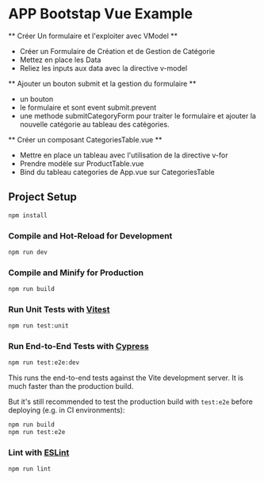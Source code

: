 # APP Bootstap Vue Example

** Créer Un formulaire et l'exploiter avec VModel **
- Créer un Formulaire de Création et de Gestion de Catégorie
- Mettez en place les Data
- Reliez les inputs aux data avec la directive v-model

** Ajouter un bouton submit et la gestion du formulaire **
- un bouton
- le formulaire et sont event submit.prevent
- une methode submitCategoryForm pour traiter le formulaire et ajouter la nouvelle catégorie au tableau des catégories.

** Créer un composant CategoriesTable.vue **
- Mettre en place un tableau avec l'utilisation de la directive v-for
- Prendre modèle sur ProductTable.vue
- Bind du tableau categories de App.vue sur CategoriesTable

## Project Setup

```sh
npm install
```

### Compile and Hot-Reload for Development

```sh
npm run dev
```

### Compile and Minify for Production

```sh
npm run build
```

### Run Unit Tests with [Vitest](https://vitest.dev/)

```sh
npm run test:unit
```

### Run End-to-End Tests with [Cypress](https://www.cypress.io/)

```sh
npm run test:e2e:dev
```

This runs the end-to-end tests against the Vite development server.
It is much faster than the production build.

But it's still recommended to test the production build with `test:e2e` before deploying (e.g. in CI environments):

```sh
npm run build
npm run test:e2e
```

### Lint with [ESLint](https://eslint.org/)

```sh
npm run lint
```
